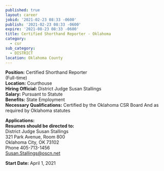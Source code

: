 ```yaml
---
published: true
layout: career
jobid: '2021-02-23 08:33 -0600'
publish: '2021-02-23 08:33 -0600'
expire: '2021-08-23 08:33 -0600'
title: Certified Shorthand Reporter - Oklahoma
category:
  - csr
sub_category:
  - DISTRICT
location: Oklahoma County
---
```

**Position:** Certified Shorthand Reporter   
(Full-time)  
**Location:** Courthouse     
**Hiring Official:** District Judge Susan Stallings      
**Salary:** Pursuant to Statute  
**Benefits:** State Employment  
**Necessary Qualifications:** Certified by the Oklahoma CSR Board And as required by Oklahoma statutes
										

**Applications:**   
**Resumes should be directed to:**  
District Judge Susan Stallings  
321 Park Avenue, Room 800  
Oklahoma City, OK  73102  
Phone 405-713-1456  
[Susan.Stallings@oscn.net](mailto:Susan.Stallings@oscn.net)					 

**Start Date:** April 1, 2021
